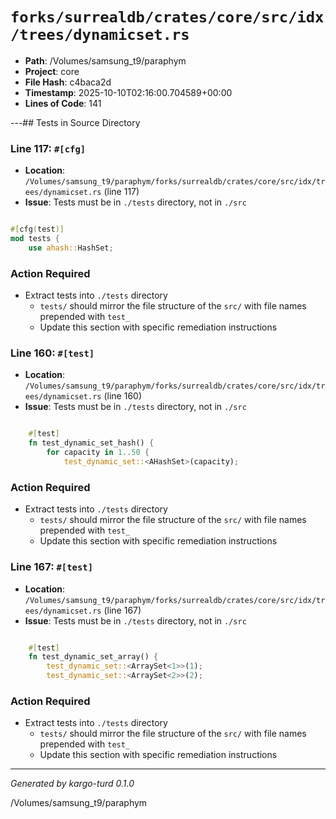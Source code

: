 # `forks/surrealdb/crates/core/src/idx/trees/dynamicset.rs`

- **Path**: /Volumes/samsung_t9/paraphym
- **Project**: core
- **File Hash**: c4baca2d  
- **Timestamp**: 2025-10-10T02:16:00.704589+00:00  
- **Lines of Code**: 141

---## Tests in Source Directory


### Line 117: `#[cfg]`

- **Location**: `/Volumes/samsung_t9/paraphym/forks/surrealdb/crates/core/src/idx/trees/dynamicset.rs` (line 117)
- **Issue**: Tests must be in `./tests` directory, not in `./src`

```rust

#[cfg(test)]
mod tests {
	use ahash::HashSet;

```

### Action Required

- Extract tests into `./tests` directory
  - `tests/` should mirror the file structure of the `src/` with file names prepended with `test_`
  - Update this section with specific remediation instructions
  


### Line 160: `#[test]`

- **Location**: `/Volumes/samsung_t9/paraphym/forks/surrealdb/crates/core/src/idx/trees/dynamicset.rs` (line 160)
- **Issue**: Tests must be in `./tests` directory, not in `./src`

```rust

	#[test]
	fn test_dynamic_set_hash() {
		for capacity in 1..50 {
			test_dynamic_set::<AHashSet>(capacity);
```

### Action Required

- Extract tests into `./tests` directory
  - `tests/` should mirror the file structure of the `src/` with file names prepended with `test_`
  - Update this section with specific remediation instructions
  


### Line 167: `#[test]`

- **Location**: `/Volumes/samsung_t9/paraphym/forks/surrealdb/crates/core/src/idx/trees/dynamicset.rs` (line 167)
- **Issue**: Tests must be in `./tests` directory, not in `./src`

```rust

	#[test]
	fn test_dynamic_set_array() {
		test_dynamic_set::<ArraySet<1>>(1);
		test_dynamic_set::<ArraySet<2>>(2);
```

### Action Required

- Extract tests into `./tests` directory
  - `tests/` should mirror the file structure of the `src/` with file names prepended with `test_`
  - Update this section with specific remediation instructions
  

---

*Generated by kargo-turd 0.1.0*

/Volumes/samsung_t9/paraphym